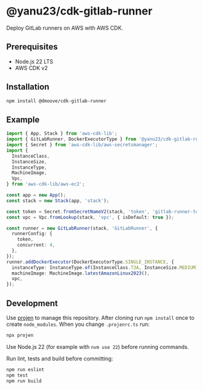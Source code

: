 # @yanu23/cdk-gitlab-runner

Deploy GitLab runners on AWS with AWS CDK.

## Prerequisites

- Node.js 22 LTS
- AWS CDK v2

## Installation

```bash
npm install @dmoove/cdk-gitlab-runner
```

## Example

```typescript
import { App, Stack } from 'aws-cdk-lib';
import { GitLabRunner, DockerExecutorType } from '@yanu23/cdk-gitlab-runner';
import { Secret } from 'aws-cdk-lib/aws-secretsmanager';
import {
  InstanceClass,
  InstanceSize,
  InstanceType,
  MachineImage,
  Vpc,
} from 'aws-cdk-lib/aws-ec2';

const app = new App();
const stack = new Stack(app, 'stack');

const token = Secret.fromSecretNameV2(stack, 'token', 'gitlab-runner-token');
const vpc = Vpc.fromLookup(stack, 'vpc', { isDefault: true });

const runner = new GitLabRunner(stack, 'GitLabRunner', {
  runnerConfig: {
    token,
    concurrent: 4,
  },
});
runner.addDockerExecutor(DockerExecutorType.SINGLE_INSTANCE, {
  instanceType: InstanceType.of(InstanceClass.T3A, InstanceSize.MEDIUM),
  machineImage: MachineImage.latestAmazonLinux2023(),
  vpc,
});
```

## Development

Use [projen](https://github.com/projen/projen) to manage this repository.
After cloning run `npm install` once to create `node_modules`.
When you change `.projenrc.ts` run:

```bash
npx projen
```

Use Node.js 22 (for example with `nvm use 22`) before running commands.

Run lint, tests and build before committing:

```bash
npm run eslint
npm test
npm run build
```
